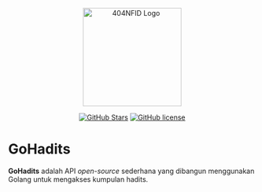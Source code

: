 <div align="center">
    <p>
        <a href="https://github.com/404NotFoundIndonesia/" target="_blank">
            <img src="https://avatars.githubusercontent.com/u/87377917?s=200&v=4" width="200" alt="404NFID Logo">
        </a>
    </p>

 [![GitHub Stars](https://img.shields.io/github/stars/iqbaleff214/gohadits.svg)](https://github.com/iqbaleff214/gohadits/stargazers)
 [![GitHub license](https://img.shields.io/github/license/iqbaleff214/gohadits)](https://github.com/iqbaleff214/gohadits/blob/main/LICENSE)
 
</div>

# GoHadits

__GoHadits__ adalah API _open-source_ sederhana yang dibangun menggunakan Golang untuk mengakses kumpulan hadits.